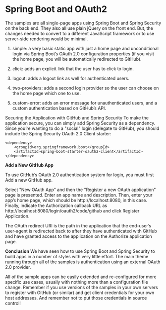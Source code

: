 # Spring Boot and OAuth2

The samples are all single-page apps using Spring Boot and Spring Security on the back end. They also all use plain jQuery on the front end. But, the changes needed to convert to a different JavaScript framework or to use server-side rendering would be minimal.

1. simple: a very basic static app with just a home page and unconditional login via Spring Boot’s OAuth 2.0 configuration properties (if you visit the home page, you will be automatically redirected to GitHub).

2. click: adds an explicit link that the user has to click to login.

3. logout: adds a logout link as well for authenticated users.

4. two-providers: adds a second login provider so the user can choose on the home page which one to use.

5. custom-error: adds an error message for unauthenticated users, and a custom authentication based on GitHub’s API.

Securing the Application with GitHub and Spring Security
To make the application secure, you can simply add Spring Security as a dependency. Since you’re wanting to do a "social" login (delegate to GitHub), you should include the Spring Security OAuth 2.0 Client starter:

```
<dependency>
	<groupId>org.springframework.boot</groupId>
	<artifactId>spring-boot-starter-oauth2-client</artifactId>
</dependency>
```

**Add a New GitHub App**

To use GitHub’s OAuth 2.0 authentication system for login, you must first Add a new GitHub app.

Select "New OAuth App" and then the "Register a new OAuth application" page is presented. Enter an app name and description. Then, enter your app’s home page, which should be http://localhost:8080, in this case. Finally, indicate the Authorization callback URL as http://localhost:8080/login/oauth2/code/github and click Register Application.

The OAuth redirect URI is the path in the application that the end-user’s user-agent is redirected back to after they have authenticated with GitHub and have granted access to the application on the Authorize application page.


**Conclusion**
We have seen how to use Spring Boot and Spring Security to build apps in a number of styles with very little effort. The main theme running through all of the samples is authentication using an external OAuth 2.0 provider.

All of the sample apps can be easily extended and re-configured for more specific use cases, usually with nothing more than a configuration file change. Remember if you use versions of the samples in your own servers to register with GitHub (or similar) and get client credentials for your own host addresses. And remember not to put those credentials in source control!


